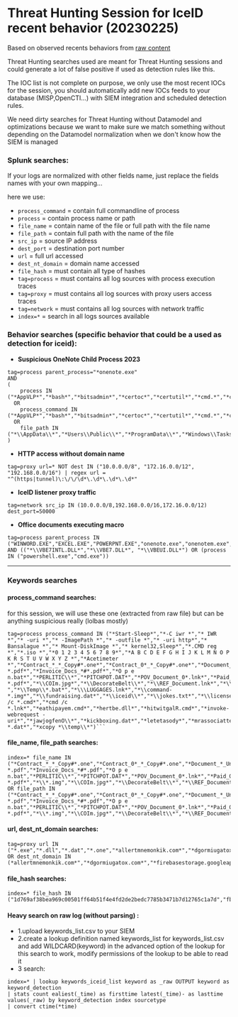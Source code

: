 # Threat Hunting Session for IceID recent behavior (20230225)
Based on observed recents behaviors from [raw content](https://raw.githubusercontent.com/mthcht/Purpleteam/main/Detection/Threat%20Hunting/iceid/_raw_20230225.txt)

Threat Hunting searches used are meant for Threat Hunting sessions and could generate a lot of false positive if used as detection rules like this.

The IOC list is not complete on purpose, we only use the most recent IOCs for the session, you should automatically add new IOCs feeds to your database (MISP,OpenCTI...) with SIEM integration and scheduled detection rules.  

We need dirty searches for Threat Hunting without Datamodel and optimizations because we want to make sure we match something without depending on the Datamodel normalization when we don't know how the SIEM is managed

### Splunk searches: 
If your logs are normalized with other fields name, just replace the fields names with your own mapping...

here we use:
- `process_command` = contain full commandline of process
- `process` = contain process name or path
- `file_name` = contain name of the file or full path with the file name
- `file_path` = contain full path with the name of the file
- `src_ip` = source IP address
- `dest_port` = destination port number
- `url` = full url accessed
- `dest_nt_domain` = domain name accessed
- `file_hash` = must contain all type of hashes
- `tag=process` = must contains all log sources with process execution traces
- `tag=proxy` = must contains all log sources with proxy users access traces
- `tag=network` = must contains all log sources with network traffic 
- `index=*` = search in all logs sources available


### Behavior searches (specific behavior that could be a used as detection for iceid):

- **Suspicious OneNote Child Process 2023**
```
tag=process parent_process="*onenote.exe"
AND
(
    process IN ("*AppVLP*","*bash*","*bitsadmin*","*certoc*","*certutil*","*cmd.*","*cmstp*","*control*","*cscript*","*curl*","*forfiles*","*hh.exe*","*ieexec*","*installutil*","*javaw*","*mftrace*","*Microsoft.Workflow.Compiler*","*msbuild*","*msdt*","*mshta*","*msidb*","*msiexec*","*msxsl*","*odbcconf*","*pcalua*","*powershell*","*pwsh*","*regasm*","*regsvcs*","*regsvr32*","*rundll32*","*schtasks*","*scrcons*","*scriptrunner*","*sh.exe*","*svchost*","*verclsid*","*wmic*","*workfolders*","*wscript*","*explorer.exe*")
  OR
    process_command IN ("*AppVLP*","*bash*","*bitsadmin*","*certoc*","*certutil*","*cmd.*","*cmstp*","*control*","*cscript*","*curl*","*forfiles*","*hh.exe*","*ieexec*","*installutil*","*javaw*","*mftrace*","*Microsoft.Workflow.Compiler*","*msbuild*","*msdt*","*mshta*","*msidb*","*msiexec*","*msxsl*","*odbcconf*","*pcalua*","*powershell*","*pwsh*","*regasm*","*regsvcs*","*regsvr32*","*rundll32*","*schtasks*","*scrcons*","*scriptrunner*","*sh.exe*","*svchost*","*netstat*","*net.exe*","*net1.exe*","*verclsid*","*wmic*","*workfolders*","*wscript*","*explorer.exe*","*.hta*","*.vb*","*.wsh*","*.js*","*.ps*","*.scr*","*.pif*","*.bat*","*.jse*","*.cmd*","*https://*,"*http://*","","*\\AppData\\*","*Users\\Public\\*","*ProgramData\\*","*Windows\\Tasks\\*","*Windows\\Temp\\*","*Windows\\System32\\Tasks\\*","*.dat*","*.wsf*","*.vbs*","*.dll*,"*.gif*","*.chm*","*.msi*")
  OR
    file_path IN ("*\\AppData\\*","*Users\\Public\\*","*ProgramData\\*","*Windows\\Tasks\\*","*Windows\\Temp\\*","*Windows\\System32\\Tasks\\*")
)
```

- **HTTP access without domain name**
```
tag=proxy url=* NOT dest IN ("10.0.0.0/8", "172.16.0.0/12", "192.168.0.0/16") | regex url = "^(https|tunnel)\:\/\/\d*\.\d*\.\d*\.\d*"
```

- **IceID listener proxy traffic** 
```
tag=network src_ip IN (10.0.0.0/8,192.168.0.0/16,172.16.0.0/12) dest_port=50000
```

- **Office documents executing macro**
```
tag=process parent_process IN ("WINWORD.EXE","EXCEL.EXE","POWERPNT.EXE","onenote.exe","onenotem.exe","onenoteviewer.exe","onenoteim.exe","msaccess.exe")
AND (("*\\VBE7INTL.DLL*","*\\VBE7.DLL*", "*\\VBEUI.DLL*") OR (process IN ("powershell.exe","cmd.exe"))
```

---

### Keywords searches

#### process_command searches:
for this session, we will use these one (extracted from raw file) but can be anything suspicious really (lolbas mostly)
```
tag=process process_command IN ("*Start-Sleep*","*-C iwr *","* IWR *","* -uri *","* -ImagePath *","* -outfile *","* -uri http*","* Bansalague *","* Mount-DiskImage *","* kernel32,Sleep*","*.CMD reg *","*.iso *","*0 1 2 3 4 5 6 7 8 9*","*A B C D E F G H I J K L M N O P K R S T U V W X Y Z *","*Acetimeter *","*Contract_*_*_Copy#*.one*","*Contract_0*_*_Copy#*.one*","*Document_*_Unpaid_-*.pdf*","*Invoice_Docs_*#*.pdf*","*O p e n.bat*","*PERLITIC\\*","*PITCHPOT.DAT*","*POV_Document_0*.lnk*","*Paid_Offer_*_*-*.pdf*","*\\COIm.jpg*","*\\DecorateBelt\\*","*\\REF_Document.lnk*","*\\RecentDocs\\.img*","*\\RecentDocs\\.iso* ","*\\Temp\\*.bat*","*\\\LUGGAGES.lnk*","*\\command-*.img*","*\\fundraising.dat*","*\\iceid\\*","*\\jokes.txt*","*\\license.dat*","*\\outgoing.dat*","*\\pamphleteering.dat*","*\\standing.dat*","*\\them\\*.cmd*","*\\trailblazing.dat*","*\\uzughita.dll*","*\\worker.cmd*","*aimsatchiK\\*","*bogpacsipr.cmd*","*cangemoptO\\*","*cmd /c *.cmd*","*cmd /c *.lnk*","*eathipayem.cmd*","*hertbe.dll*","*hitwitgalR.cmd*","*invoke-webrequest -uri*","*jawjogfenO\\*","*kickboxing.dat*","*letetasody*","*mrassociattes.com*","*nayairguyb.cmd*","*negconrodl\\*","*outgoing.dat*","*raycatmady\\*","*redacted.document.*.*.pdf*","*redacted_file_*.*.2023.pdf*","*rundll32*.MBA*","*rundll32*.dat*","*rundll32*\\AppData\\Roaming\\*","*rundll32*\\Temp\\*","*vatphiefts.cmd*","*waroupada.exe*","*xcopy *.dat*","*xcopy *\\temp\\*")```
```

#### file_name, file_path searches:
```
index=* file_name IN ("*Contract_*_*_Copy#*.one","*Contract_0*_*_Copy#*.one","*Document_*_Unpaid_-*.pdf","*Invoice_Docs_*#*.pdf","*O p e n.bat","*PERLITIC\\*","*PITCHPOT.DAT*","*POV_Document_0*.lnk*","*Paid_Offer_*_*-*.pdf*","*\\*.img","*\\COIm.jpg*","*\\DecorateBelt\\*","*\\REF_Document.lnk*","*\\Temp\\*.","*\\Temp\\*.bat","*\\Temp\\*.cmd","*\\Temp\\*.dll","*\\Temp\\*.iso","*\\\LUGGAGES.lnk","*\\fundraising.dat","*\\jokes.txt","*\\license.dat","*\\outgoing.dat","*\\pamphleteering.dat","*\\standing.dat","*\\them\\*.cmd","*\\trailblazing.dat","*\\uzughita.dll","*aimsatchiK\\*","*bogpacsipr.cmd","*cangemoptO\\*","*eathipayem.cmd","*hertbe.dll","*hitwitgalR.cmd","*jawjogfenO\\*","*kickboxing.dat","*letetasody*","*nayairguyb.cmd","*negconrodl*","*raycatmady\\*","*redacted.document.*.*.pdf","*redacted_file_*.*.2023.pdf","*vatphiefts.cmd","*waroupada.exe*")
OR file_path IN ("*Contract_*_*_Copy#*.one","*Contract_0*_*_Copy#*.one","*Document_*_Unpaid_-*.pdf","*Invoice_Docs_*#*.pdf","*O p e n.bat","*PERLITIC\\*","*PITCHPOT.DAT*","*POV_Document_0*.lnk*","*Paid_Offer_*_*-*.pdf*","*\\*.img","*\\COIm.jpg*","*\\DecorateBelt\\*","*\\REF_Document.lnk*","*\\Temp\\*.","*\\Temp\\*.bat","*\\Temp\\*.cmd","*\\Temp\\*.dll","*\\Temp\\*.iso","*\\\LUGGAGES.lnk","*\\fundraising.dat","*\\jokes.txt","*\\license.dat","*\\outgoing.dat","*\\pamphleteering.dat","*\\standing.dat","*\\them\\*.cmd","*\\trailblazing.dat","*\\uzughita.dll","*aimsatchiK\\*","*bogpacsipr.cmd","*cangemoptO\\*","*eathipayem.cmd","*hertbe.dll","*hitwitgalR.cmd","*jawjogfenO\\*","*kickboxing.dat","*letetasody*","*nayairguyb.cmd","*negconrodl*","*raycatmady\\*","*redacted.document.*.*.pdf","*redacted_file_*.*.2023.pdf","*vatphiefts.cmd","*waroupada.exe*")
```

#### url, dest_nt_domain searches:
```
tag=proxy url IN ("*.exe","*.dll","*.dat","*.one","*allertmnemonkik.com*","*dgormiugatox.com*","*firebasestorage.googleapis.com/*.appspot.com/o/*.zip*","*plivetrakoy.com*","*klayerziluska.com*","*umousteraton.com*","*mrassociattes.com*","*aerilaponawki.com*","*alishaskainz.com*","*yelsopotre.com*","*alohaplinayagot.com*","*plitspiritnox.com*","*aerilaponawki.com*","*alishaskainz.com*","*yelsopotre.com*","*alohaplinayagot.com*","*carismorth.com*","*cootembrast.com*")
OR dest_nt_domain IN (*allertmnemonkik.com*","*dgormiugatox.com*","*firebasestorage.googleapis.com/*.appspot.com/o/*.zip*","*plivetrakoy.com*","*klayerziluska.com*","*umousteraton.com*","*mrassociattes.com*","*aerilaponawki.com*","*alishaskainz.com*","*yelsopotre.com*","*alohaplinayagot.com*","*plitspiritnox.com*","*aerilaponawki.com*","*alishaskainz.com*","*yelsopotre.com*","*alohaplinayagot.com*","*carismorth.com*","*cootembrast.com*")
```

#### file_hash searches:
```
index=* file_hash IN ("1d769af38bea969c00501ff64b51f4e4fd2de2bedc7785b3471b7d12765c1a7d","fbeffaaf34d13cd45e2e545172db2287fead4ed05c04c0e8da549a0869d2fa96","9661ba9658bf85409cc414b8f62aaca490ac9f75aa4c2a146795945cf014b211","65281fe83e22bde20fa56079bebaea6fb353d1036be8073924fdf64cd9194984","c2e3097e2de547d70f1d4543b51fdb0c016a066646e7d51b74ca4f29c69f5a85","778f1cbd036de33d6e6eb5b0face18c276732e365111bdfae447b30ccfebf8c5","f96779056b8390e4329b2012fc1bf7bc7b55aca84665ba41c9e3674169080413","c06805b6efd482c1a671ec60c1469e47772c8937ec0496f74e987276fa9020a5","c2e3097e2de547d70f1d4543b51fdb0c016a066646e7d51b74ca4f29c69f5a85","778f1cbd036de33d6e6eb5b0face18c276732e365111bdfae447b30ccfebf8c5","f96779056b8390e4329b2012fc1bf7bc7b55aca84665ba41c9e3674169080413","c06805b6efd482c1a671ec60c1469e47772c8937ec0496f74e987276fa9020a5","7f5864e2fafc9c7cadafbd0cb763c284f4fa15d0fcdd713984f094cb0dd0a15a","b9a97302eb8e93f0e8caa9a24ebcf1334bdc21489a8373773452930791c648b9","3c0381c16a13eae17abcd3398cb388dd1ed4bb5a0919563149124502e921c155","a85729bd8d5976b67662415b7d24bcc5c1a4230304a7b2ea4830fc6a76822fba","0fbe0024554ee9aee8d6c5814bf16e33d9a90425ea7230ac72ae7f4e2df73938","c2a3da4da7ca7224821ed55795529eba98668f4b692ad38c140bacb793f26201","949e992a9a4056cd8bf69feda32d855b533b9d7b83d11468c6bbf47a9f1bbc78","265c1857ac7c20432f36e3967511f1be0b84b1c52e4867889e367c0b5828a844","3390b1d8560f565ed5e2a60df63ce24abe0ef3da514cf5645dd732f7e5cdbbae","6a904ca2f55d9dc7f8daf3b3c12a5957c3f6c1c857409ce6d6ba444498d97142","7bf32f98de23917aba056065e36e2a71d2a57d09c9fa083f920a969b1e873112","ad174760985c5418b4a3c3a97cd8d7658e3bbb7030f72f2eff9ff97e57f200bd","9c337d27dab65fc3f4b88666338e13416f218ab75c4b5e37cc396241c225efe8","681217e6c8ed3ed37c1312646afb8e0cfe25e6840f461d10a7d9cdd4ffa725cb","1ab812f7d829444dc703eeb02ea0a955ec839d5e2a9b619d44ac09a91135cad1","2624668d5150f9d8c055e312a9ca1dcb4b74994afe9678efef182063d57b5ef7","f5498dbfd2efefc4acc9ab9773d4fcbedeffa57e5a7d5d72398b86c7af93bd20","3b35d3028c35181669e6a8993164633cd8ea81664f27b5b9ef8387c78c181a5e","95ad74c1dff5293c49c955a4e77c17e6912c7b8d1fc8f5f4c6f05ac77a56a9ab","9c337d27dab65fc3f4b88666338e13416f218ab75c4b5e37cc396241c225efe8","681217e6c8ed3ed37c1312646afb8e0cfe25e6840f461d10a7d9cdd4ffa725cb","1ab812f7d829444dc703eeb02ea0a955ec839d5e2a9b619d44ac09a91135cad1","6aca19225d02447de93cbf12e6f74824371be995a17d88e264c79d15cb484b28","100345684c677d50ff837959699aaef34e583fd11d812ccef80dbfe03c0db62a","da6a91012518cd07ae61313fd108711b56f406068efb119f678a4946438c6800","db08770ab1946bc505cc5a5483767a194d7801d32f2ea6c78fd0c966d0c7bc75","74d5e62a2f6c6bcf10dfcdbcc55407be8af9662b50f2e2a2c5b33bf5e800e7e6","ad28c42b8961132b71581e7a438c3eaa7c7008577ce8bd60de44d67414a244b9","2cef187ef4a2aa3fc58ff8f67a5a5a0eb1d29fd8a7c1d7f21a8654f2bb074de3","bf06b490e30ca9a8cc4de134f82a20af3299c107c457ef29ff1cff213d0bba1c","348110a61e369a448b64fa3fb8009a48b7a54bcec3b1af4e3f532f4092d09a39","0f229335c60fc3ce5b302ba16c2befbf8ff8f2f3938fdc9891e54b0841dc1daa","354c059e6f6a7d52046855496e9bbcff","88a254de852e3ba553da1af698215973","6474da79ff6331712c6a2c5cbadc9051","ad0436f20e1ecd7fdf9b4d147d8db2da")
```

#### Heavy search on raw log (without parsing)  :
- 1.upload keywords_list.csv to your SIEM
- 2.create a lookup definition named keywords_list for keywords_list.csv and add WILDCARD(keyword) in the advanced option of the lookup for this search to work, modify permissions of the lookup to be able to read it
- 3 search:

```
index=* | lookup keywords_iceid_list keyword as _raw OUTPUT keyword as keyword_detection 
| stats count ealiest(_time) as firsttime latest(_time)- as lasttime values(_raw) by keyword_detection index sourcetype 
| convert ctime(*time)
```
